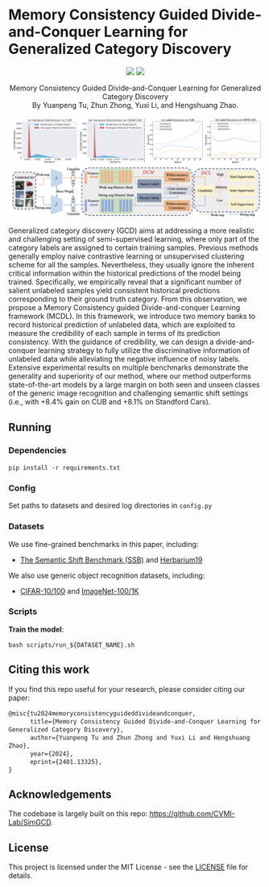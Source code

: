 # Memory Consistency Guided Divide-and-Conquer Learning for Generalized Category Discovery


<p align="center">
    <a href="https://arxiv.org/pdf/2401.13325v1"><img src="https://img.shields.io/badge/-Arxiv%202024-68488b"></a>
  <a href="https://github.com/CVMI-Lab/SlotCon/blob/master/LICENSE"><img src="https://img.shields.io/badge/License-MIT-blue.svg"></a>
</p>
<p align="center">
	Memory Consistency Guided Divide-and-Conquer Learning for Generalized Category Discovery<br>
  By
  <a>Yuanpeng Tu</a>, 
  <a>Zhun Zhong</a>, 
  <a>Yuxi Li</a>, and 
  <a>Hengshuang Zhao</a>.
</p>

![teaser](assets/2.png)
![teaser](assets/1.png)


Generalized category discovery (GCD) aims at addressing a more realistic and challenging setting of semi-supervised learning, where only part of the category labels are assigned to certain training samples. Previous methods generally employ naive contrastive learning or unsupervised clustering scheme for all the samples. Nevertheless, they usually ignore the inherent critical information within the historical predictions of the model being trained. Specifically, we empirically reveal that a significant number of salient unlabeled samples yield consistent historical predictions corresponding to their ground truth category. From this observation, we propose a Memory Consistency guided Divide-and-conquer Learning framework (MCDL). In this framework, we introduce two memory banks to record historical prediction of unlabeled data, which are exploited to measure the credibility of each sample in terms of its prediction consistency. With the guidance of credibility, we can design a divide-and-conquer learning strategy to fully utilize the discriminative information of unlabeled data while alleviating the negative influence of noisy labels. Extensive experimental results on multiple benchmarks demonstrate the generality and superiority of our method, where our method outperforms state-of-the-art models by a large margin on both seen and unseen classes of the generic image recognition and challenging semantic shift settings (i.e., with +8.4% gain on CUB and +8.1% on Standford Cars).

## Running

### Dependencies

```
pip install -r requirements.txt
```

### Config

Set paths to datasets and desired log directories in ```config.py```


### Datasets

We use fine-grained benchmarks in this paper, including:

* [The Semantic Shift Benchmark (SSB)](https://github.com/sgvaze/osr_closed_set_all_you_need#ssb) and [Herbarium19](https://www.kaggle.com/c/herbarium-2019-fgvc6)

We also use generic object recognition datasets, including:

* [CIFAR-10/100](https://pytorch.org/vision/stable/datasets.html) and [ImageNet-100/1K](https://image-net.org/download.php)


### Scripts

**Train the model**:

```
bash scripts/run_${DATASET_NAME}.sh
```

## Citing this work

If you find this repo useful for your research, please consider citing our paper:

```
@misc{tu2024memoryconsistencyguideddivideandconquer,
      title={Memory Consistency Guided Divide-and-Conquer Learning for Generalized Category Discovery}, 
      author={Yuanpeng Tu and Zhun Zhong and Yuxi Li and Hengshuang Zhao},
      year={2024},
      eprint={2401.13325},
}
```

## Acknowledgements

The codebase is largely built on this repo: https://github.com/CVMI-Lab/SimGCD.

## License

This project is licensed under the MIT License - see the [LICENSE](LICENSE) file for details.
